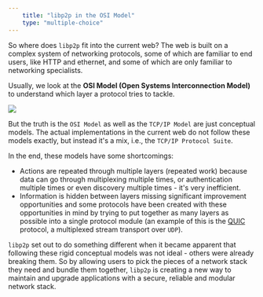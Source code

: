 ```yaml
---
    title: "libp2p in the OSI Model"
    type: "multiple-choice"
---
```


So where does `libp2p` fit into the current web?
The web is built on a complex system of networking protocols, some of which are familiar to end users, like HTTP and ethernet, and some of which are only familiar to networking specialists.

Usually, we look at the **OSI Model (Open Systems Interconnection Model)** to understand which layer a protocol tries to tackle.

<div class="flex justify-center mv4">
    <img src="/tutorial-assets/T0008L04-osi-model.png">
</div>

But the truth is the `OSI Model` as well as the `TCP/IP Model` are just conceptual models. The actual implementations in the current web do not follow these models exactly, but instead it's a mix, i.e., the `TCP/IP Protocol Suite`.

In the end, these models have some shortcomings:

- Actions are repeated through multiple layers (repeated work) because data can go through multiplexing multiple times, or authentication multiple times or even discovery multiple times - it's very inefficient.
- Information is hidden between layers missing significant improvement opportunities and some protocols have been created with these opportunities in mind by trying to put together as many layers as possible into a single protocol module (an example of this is the [QUIC](https://www.chromium.org/quic) protocol, a multiplexed stream transport over `UDP`).

`libp2p` set out to do something different when it became apparent that following these rigid conceptual models was not ideal - others were already breaking them.
So by allowing users to pick the pieces of a network stack they need and bundle them together, `libp2p` is creating a new way to maintain and upgrade applications with a secure, reliable and modular network stack.
